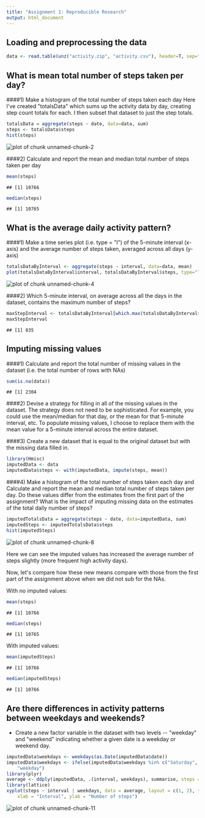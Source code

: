 ```yaml
---
title: "Assignment 1: Reproducible Research"
output: html_document
---
```


## Loading and preprocessing the data


```r
data <- read.table(unz("activity.zip", "activity.csv"), header=T, sep=",")
```
## What is mean total number of steps taken per day?
####1) Make a histogram of the total number of steps taken each day
Here I've created "totalsData" which sums up the activity data by day, creating step count totals for each. I then subset that dataset to just the step totals.


```r
totalsData = aggregate(steps ~ date, data=data, sum)
steps <- totalsData$steps
hist(steps)
```

![plot of chunk unnamed-chunk-2](figure/unnamed-chunk-2.png) 

####2) Calculate and report the mean and median total number of steps taken per day


```r
mean(steps)
```

```
## [1] 10766
```

```r
median(steps)
```

```
## [1] 10765
```

## What is the average daily activity pattern?
####1) Make a time series plot (i.e. type = "l") of the 5-minute interval (x-axis) and the average number of steps taken, averaged across all days (y-axis)


```r
totalsDataByInterval <- aggregate(steps ~ interval, data=data, mean)
plot(totalsDataByInterval$interval, totalsDataByInterval$steps, type="l", xlab= "5-minute interval", ylab= "Avg number of steps taken", main="Avg number of steps taken per 5-minute interval", lwd=2)
```

![plot of chunk unnamed-chunk-4](figure/unnamed-chunk-4.png) 

####2) Which 5-minute interval, on average across all the days in the dataset, contains the maximum number of steps?


```r
maxStepInterval <- totalsDataByInterval[which.max(totalsDataByInterval$steps),]$interval
maxStepInterval
```

```
## [1] 835
```

## Imputing missing values
####1) Calculate and report the total number of missing values in the dataset (i.e. the total number of rows with NAs)


```r
sum(is.na(data))
```

```
## [1] 2304
```

####2) Devise a strategy for filling in all of the missing values in the dataset. The strategy does not need to be sophisticated. For example, you could use the mean/median for that day, or the mean for that 5-minute interval, etc.
To populate missing values, I choose to replace them with the mean value for a 5-minute interval across the entire dataset.

####3) Create a new dataset that is equal to the original dataset but with the missing data filled in.


```r
library(Hmisc)
imputedData <- data
imputedData$steps <- with(imputedData, impute(steps, mean))
```


####4) Make a histogram of the total number of steps taken each day and Calculate and report the mean and median total number of steps taken per day. Do these values differ from the estimates from the first part of the assignment? What is the impact of imputing missing data on the estimates of the total daily number of steps?


```r
imputedTotalsData = aggregate(steps ~ date, data=imputedData, sum)
imputedSteps <- imputedTotalsData$steps
hist(imputedSteps)
```

![plot of chunk unnamed-chunk-8](figure/unnamed-chunk-8.png) 

Here we can see the imputed values has increased the average number of steps slightly (more frequent high activity days). 

Now, let's compare how these new means compare with those from the first part of the assignment above when we did not sub for the NAs.

With no imputed values:


```r
mean(steps)
```

```
## [1] 10766
```

```r
median(steps)
```

```
## [1] 10765
```

With imputed values:


```r
mean(imputedSteps)
```

```
## [1] 10766
```

```r
median(imputedSteps)
```

```
## [1] 10766
```


## Are there differences in activity patterns between weekdays and weekends?


* Create a new factor variable in the dataset with two levels -- "weekday" and "weekend" indicating whether a given date is a weekday or weekend day.


```r
imputedData$weekdays <- weekdays(as.Date(imputedData$date))
imputedData$weekdays <- ifelse(imputedData$weekdays %in% c("Saturday", "Sunday"), "weekend", 
    "weekday")
library(plyr)
average <- ddply(imputedData, .(interval, weekdays), summarise, steps = mean(steps))
library(lattice)
xyplot(steps ~ interval | weekdays, data = average, layout = c(1, 2), type = "l", 
    xlab = "Interval", ylab = "Number of steps")
```

![plot of chunk unnamed-chunk-11](figure/unnamed-chunk-11.png) 

